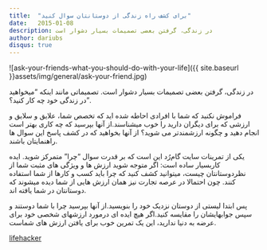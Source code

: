 ```yaml
---
title:  "برای کشف راه زندگی از دوستانتان سوال کنید"
date:   2015-01-08
description: در زندگی، گرفتن بعضی تصمیمات بسیار دشوار است
author: dariubs
disqus: true
---
```


![ask-your-friends-what-you-should-do-with-your-life]({{ site.baseurl }}assets/img/general/ask-your-friend.jpg)

در زندگی، گرفتن بعضی تصمیمات بسیار دشوار است. تصمیماتی مانند اینکه “میخواهید در زندگی خود چه کار کنید؟”.

فراموش نکنید که شما با افرادی احاطه شده اید که تخصص شما، علایق و سلایق و ارزشی که برای دیگران دارید را خوب میشناسند.از آنها  بپرسید که چه کاری بهتر است انجام دهید و چگونه ارزشمندتر می شوید؟ از آنها بخواهید که در کشف پاسخ این سوال ها راهنمایتان باشند.

 یکی از تمرینات سایت گام‌رُد این است که بر قدرت سوال “چرا” متمرکز شوید. ایده کاربسیار ساده است: اگر متوجه شوید ارزش ها و ویژگی های مثبت شما از نظردوستانتان چیست، میتوانید کشف کنید که چرا باید کسب و کارها از شما استفاده کنند. چون احتمالا در عرصه  تجارت نیز همان ارزش هایی از شما دیده میشوند که دوستانتان در شما یافته اند.

پس ابتدا لیستی از دوستان نزدیک خود را بنویسید.از آنها بپرسید چرا با شما دوستند و سپس جوابهایشان را مقایسه کنید.اگر هیچ ایده ای درمورد ارزشهای شخصی خود برای عرضه به دنیا ندارید، این یک تمرین خوب برای یافتن ارزش های شماست.


[lifehacker](http://lifehacker.com/ask-your-friends-what-you-should-do-with-your-life-1678243045) 


